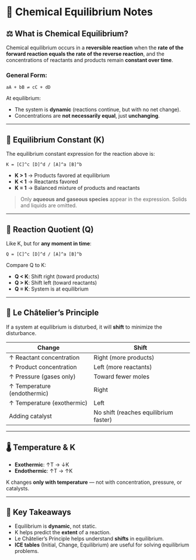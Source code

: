 # 🧪 Chemical Equilibrium Notes

## ⚖️ What is Chemical Equilibrium?

Chemical equilibrium occurs in a **reversible reaction** when the **rate of the forward reaction equals the rate of the reverse reaction**, and the concentrations of reactants and products remain **constant over time**.

### General Form:
```
aA + bB ⇌ cC + dD
```

At equilibrium:
- The system is **dynamic** (reactions continue, but with no net change).
- Concentrations are **not necessarily equal**, just **unchanging**.

---

## 📏 Equilibrium Constant (K)

The equilibrium constant expression for the reaction above is:

```
K = [C]^c [D]^d / [A]^a [B]^b
```

- **K > 1** → Products favored at equilibrium  
- **K < 1** → Reactants favored  
- **K = 1** → Balanced mixture of products and reactants

> Only **aqueous and gaseous species** appear in the expression. Solids and liquids are omitted.

---

## 🔁 Reaction Quotient (Q)

Like K, but for **any moment in time**:
```
Q = [C]^c [D]^d / [A]^a [B]^b
```

Compare Q to K:
- **Q < K**: Shift right (toward products)
- **Q > K**: Shift left (toward reactants)
- **Q = K**: System is at equilibrium

---

## 🔄 Le Châtelier’s Principle

If a system at equilibrium is disturbed, it will **shift** to minimize the disturbance.

| Change                      | Shift                  |
|----------------------------|------------------------|
| ↑ Reactant concentration   | Right (more products)  |
| ↑ Product concentration    | Left (more reactants)  |
| ↑ Pressure (gases only)    | Toward fewer moles     |
| ↑ Temperature (endothermic)| Right                  |
| ↑ Temperature (exothermic) | Left                   |
| Adding catalyst            | No shift (reaches equilibrium faster) |

---

## 🌡️ Temperature & K

- **Exothermic**: ↑T → ↓K  
- **Endothermic**: ↑T → ↑K

K changes **only with temperature** — not with concentration, pressure, or catalysts.

---

## 🧠 Key Takeaways

- Equilibrium is **dynamic**, not static.
- K helps predict the **extent** of a reaction.
- Le Châtelier’s Principle helps understand **shifts** in equilibrium.
- **ICE tables** (Initial, Change, Equilibrium) are useful for solving equilibrium problems.
